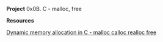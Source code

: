 **Project** 0x0B. C - malloc, free </br>

**Resources** </br>

[Dynamic memory allocation in C - malloc calloc realloc free](https://www.youtube.com/watch?v=xDVC3wKjS64)

